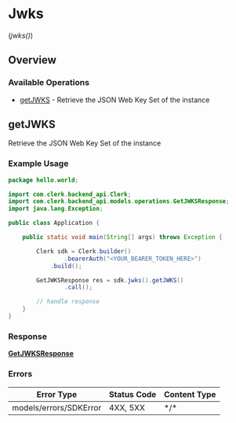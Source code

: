 # Jwks
(*jwks()*)

## Overview

### Available Operations

* [getJWKS](#getjwks) - Retrieve the JSON Web Key Set of the instance

## getJWKS

Retrieve the JSON Web Key Set of the instance

### Example Usage

```java
package hello.world;

import com.clerk.backend_api.Clerk;
import com.clerk.backend_api.models.operations.GetJWKSResponse;
import java.lang.Exception;

public class Application {

    public static void main(String[] args) throws Exception {

        Clerk sdk = Clerk.builder()
                .bearerAuth("<YOUR_BEARER_TOKEN_HERE>")
            .build();

        GetJWKSResponse res = sdk.jwks().getJWKS()
                .call();

        // handle response
    }
}
```

### Response

**[GetJWKSResponse](../../models/operations/GetJWKSResponse.md)**

### Errors

| Error Type             | Status Code            | Content Type           |
| ---------------------- | ---------------------- | ---------------------- |
| models/errors/SDKError | 4XX, 5XX               | \*/\*                  |